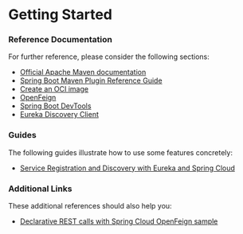 # Getting Started

### Reference Documentation

For further reference, please consider the following sections:

* [Official Apache Maven documentation](https://maven.apache.org/guides/index.html)
* [Spring Boot Maven Plugin Reference Guide](https://docs.spring.io/spring-boot/docs/3.1.0/maven-plugin/reference/html/)
* [Create an OCI image](https://docs.spring.io/spring-boot/docs/3.1.0/maven-plugin/reference/html/#build-image)
* [OpenFeign](https://docs.spring.io/spring-cloud-openfeign/docs/current/reference/html/)
* [Spring Boot DevTools](https://docs.spring.io/spring-boot/docs/3.1.0/reference/htmlsingle/#using.devtools)
* [Eureka Discovery Client](https://docs.spring.io/spring-cloud-netflix/docs/current/reference/html/#service-discovery-eureka-clients)

### Guides

The following guides illustrate how to use some features concretely:

* [Service Registration and Discovery with Eureka and Spring Cloud](https://spring.io/guides/gs/service-registration-and-discovery/)

### Additional Links

These additional references should also help you:

* [Declarative REST calls with Spring Cloud OpenFeign sample](https://github.com/spring-cloud-samples/feign-eureka)

